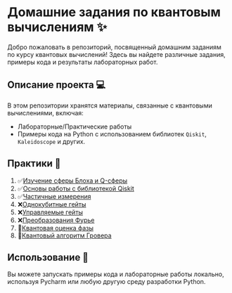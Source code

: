 # Домашние задания по квантовым вычислениям ✨

Добро пожаловать в репозиторий, посвященный домашним заданиям по курсу квантовых вычислений! Здесь вы найдете различные задания, примеры кода и результаты лабораторных работ.


## Описание проекта 💻
В этом репозитории хранятся материалы, связанные с квантовыми вычислениями, включая:
- Лабораторные/Практические работы
- Примеры кода на Python с использованием библиотек `Qiskit`, `Kaleidoscope` и других.

## Практики 📖
1. ✅[Изучение сферы Блоха и Q-сферы](https://github.com/cl7paBka/quantum-computing-bonch/blob/main/practice_1/README_practice_1.md) 
2. ✅[Основы работы c библиотекой Qiskit](https://github.com/cl7paBka/quantum-computing-bonch/blob/main/practice_2) 
3. ✅[Частичные измерения](https://github.com/cl7paBka/quantum-computing-bonch/blob/main/practice_3) 
4. ❌[Однокубитные гейты](https://github.com/cl7paBka/quantum-computing-bonch/blob/main/practice_4) 
5. ❌[Управляемые гейты](https://github.com/cl7paBka/quantum-computing-bonch/blob/main/practice_5) 
6. ❌[Преобразования Фурье](https://github.com/cl7paBka/quantum-computing-bonch/blob/main/practice_6) 
7. 📝[Квантовая оценка фазы](https://github.com/cl7paBka/quantum-computing-bonch/blob/main/practice_7) 
8. 📝[Квантовый алгоритм Гровера](https://github.com/cl7paBka/quantum-computing-bonch/blob/main/practice_8) 
## Использование 🚀
Вы можете запускать примеры кода и лабораторные работы локально, используя Pycharm или любую другую среду разработки Python.


